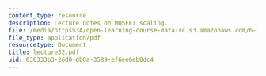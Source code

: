 ```yaml
---
content_type: resource
description: Lecture notes on MOSFET scaling.
file: /media/https%3A/open-learning-course-data-rc.s3.amazonaws.com/6-720j-integrated-microelectronic-devices-spring-2007/036333b326d0db0a3589ef6ee6eb0dc4_lecture32.pdf
file_type: application/pdf
resourcetype: Document
title: lecture32.pdf
uid: 036333b3-26d0-db0a-3589-ef6ee6eb0dc4
---
```

